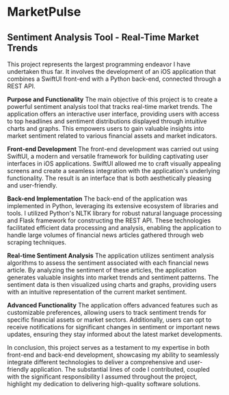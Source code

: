 # MarketPulse

## Sentiment Analysis Tool - Real-Time Market Trends

This project represents the largest programming endeavor I have undertaken thus far. It involves the development of an iOS application that combines a SwiftUI front-end with a Python back-end, connected through a REST API.

**Purpose and Functionality**
The main objective of this project is to create a powerful sentiment analysis tool that tracks real-time market trends. The application offers an interactive user interface, providing users with access to top headlines and sentiment distributions displayed through intuitive charts and graphs. This empowers users to gain valuable insights into market sentiment related to various financial assets and market indicators.

**Front-end Development**
The front-end development was carried out using SwiftUI, a modern and versatile framework for building captivating user interfaces in iOS applications. SwiftUI allowed me to craft visually appealing screens and create a seamless integration with the application's underlying functionality. The result is an interface that is both aesthetically pleasing and user-friendly.

**Back-end Implementation**
The back-end of the application was implemented in Python, leveraging its extensive ecosystem of libraries and tools. I utilized Python's NLTK library for robust natural language processing and Flask framework for constructing the REST API. These technologies facilitated efficient data processing and analysis, enabling the application to handle large volumes of financial news articles gathered through web scraping techniques.

**Real-time Sentiment Analysis**
The application utilizes sentiment analysis algorithms to assess the sentiment associated with each financial news article. By analyzing the sentiment of these articles, the application generates valuable insights into market trends and sentiment patterns. The sentiment data is then visualized using charts and graphs, providing users with an intuitive representation of the current market sentiment.

**Advanced Functionality**
The application offers advanced features such as customizable preferences, allowing users to track sentiment trends for specific financial assets or market sectors. Additionally, users can opt to receive notifications for significant changes in sentiment or important news updates, ensuring they stay informed about the latest market developments.

In conclusion, this project serves as a testament to my expertise in both front-end and back-end development, showcasing my ability to seamlessly integrate different technologies to deliver a comprehensive and user-friendly application. The substantial lines of code I contributed, coupled with the significant responsibility I assumed throughout the project, highlight my dedication to delivering high-quality software solutions.
